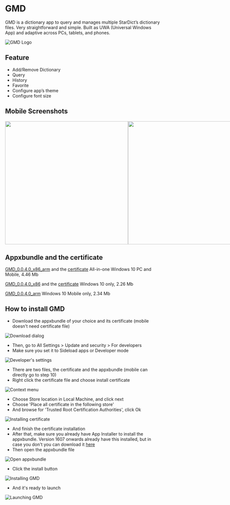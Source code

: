 # GMD

GMD is a dictionary app to query and manages multiple StarDict’s dictionary files. Very straightforward and simple. Built as UWA (Universal Windows App) and adaptive across PCs, tablets, and phones.

![GMD Logo](http://giovanand.hol.es/wp-content/uploads/2016/12/gmd-BlackOnWhite-e1495246342926.png)

## Feature
* Add/Remove Dictionary
* Query
* History
* Favorite
* Configure app’s theme
* Configure font size

## Mobile Screenshots
<div style="display: flex; margin: 20px auto;">
    <img src="https://files.catbox.moe/wx6cdy.png" width="400px" height="auto">
    <img src="https://files.catbox.moe/w2suk9.png" width="400px" height="auto">
    <img src="https://files.catbox.moe/iylxe8.png" width="400px" height="auto">
    <img src="https://files.catbox.moe/w8brc9.png" width="400px" height="auto">
    <img src="https://files.catbox.moe/4tflt2.png" width="400px" height="auto">
</div>

## Appxbundle and the certificate
[GMD_0.0.4.0_x86_arm](https://1drv.ms/u/s!AhCIFQaZi6EZj7oQ4M_nsXbl0Vf0qQ) and the [certificate](https://1drv.ms/u/s!AhCIFQaZi6EZj7oT9W2CqzJT1KZs1w)
All-in-one Windows 10 PC and Mobile, 4.46 Mb

[GMD_0.0.4.0_x86](https://1drv.ms/u/s!AhCIFQaZi6EZj7oOhT3SRSDNW409pg) and the [certificate](https://1drv.ms/u/s!AhCIFQaZi6EZj7oUku61ifwx5E1aEA)
Windows 10 only, 2.26 Mb

[GMD_0.0.4.0_arm](https://1drv.ms/u/s!AhCIFQaZi6EZj7oP2aXTYHld5LTONA)
Windows 10 Mobile only, 2.34 Mb

## How to install GMD
* Download the appxbundle of your choice and its certificate (mobile doesn't need certificate file)

![Download dialog](http://giovanand.hol.es/wp-content/uploads/2016/12/HtI_Download-300x25.png)
* Then, go to All Settings > Update and security > For developers
* Make sure you set it to Sideload apps or Developer mode

![Developer's settings](http://giovanand.hol.es/wp-content/uploads/2016/12/HtI_SideLoad-300x238.png)
* There are two files, the certificate and the appxbundle (mobile can directly go to step 10)
* Right click the certificate file and choose install certificate

![Context menu](http://giovanand.hol.es/wp-content/uploads/2016/12/HtI_RightClick-300x231.png)
* Choose Store location in Local Machine, and click next
* Choose 'Place all certificate in the following store'
* And browse for 'Trusted Root Certification Authorities',  click Ok

![Installing certificate](http://giovanand.hol.es/wp-content/uploads/2016/12/HtI_Browse-300x203.png)
* And finish the certificate installation
* After that, make sure you already have App Installer to install the appxbundle. Version 1607 onwards already have this installed, but in case you don't you can download it [here](https://www.microsoft.com/en-us/store/p/app-installer/9nblggh4nns1)
* Then open the appxbundle file

![Open appxbundle](http://giovanand.hol.es/wp-content/uploads/2016/12/HtI_Open-300x17.png)
* Click the install button

![Installing GMD](http://giovanand.hol.es/wp-content/uploads/2016/12/HtI_Install-300x190.png)
* And it's ready to launch

![Launching GMD](http://giovanand.hol.es/wp-content/uploads/2016/12/HtI_Launch-300x191.png)
